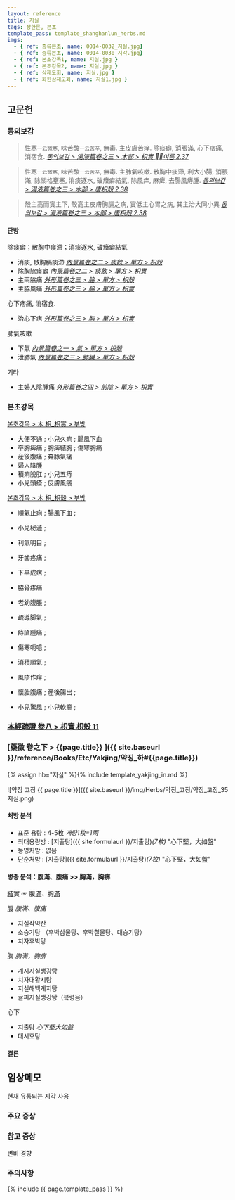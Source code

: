 ```yaml
---
layout: reference
title: 지실
tags: 상한론, 본초
template_pass: template_shanghanlun_herbs.md
imgs:
  - { ref: 증류본초, name: 0014-0032_지실.jpg}
  - { ref: 증류본초, name: 0014-0030_지각.jpg}
  - { ref: 본초강목1, name: 지실.jpg }
  - { ref: 본초강목2, name: 지실.jpg }
  - { ref: 삼재도회, name: 지실.jpg }
  - { ref: 화한삼재도회, name: 지실1.jpg }
---
```


## 고문헌

### 동의보감

> 性寒<small>一云微寒</small>, 味苦酸<small>一云苦辛</small>, 無毒. 主皮膚苦痒. 除痰癖, 消脹滿, 心下痞痛, 消宿食. _[동의보감 > 湯液篇卷之三 > 木部 >  枳實 여름 2.37](https://mediclassics.kr/books/8/volume/22/#content_972)_

> 性寒<small>一云微寒</small>, 味苦酸<small>一云苦辛</small>, 無毒. 主肺氣咳嗽. 散胸中痰滯, 利大小腸, 消脹滿, 除關格壅塞, 消痰逐水, 破癥癖結氣, 除風痒, 麻痺, 去腸風痔腫. _[동의보감 > 湯液篇卷之三 > 木部 > 唐枳殼 2.38](https://mediclassics.kr/books/8/volume/22/#content_984)_

> 殼主高而實主下, 殼高主皮膚胸膈之病, 實低主心胃之病, 其主治大同小異  _[동의보감 > 湯液篇卷之三 > 木部 > 唐枳殼 2.38](https://mediclassics.kr/books/8/volume/22/#content_986)_

#### 단방

除痰癖；散胸中痰滯；消痰逐水, 破癥癖結氣
* 消痰, 散胸膈痰滯 _[內景篇卷之二 > 痰飮 > 單方 > 枳殼](https://mediclassics.kr/books/8/volume/2#content_1388)_
* 除胸脇痰癖 _[內景篇卷之二 > 痰飮 > 單方 > 枳實](https://mediclassics.kr/books/8/volume/2#content_1385)_
* 主兩脇痛 _[外形篇卷之三 > 脇 > 單方 > 枳殼](https://mediclassics.kr/books/8/volume/7#content_1160)_
* 主脇風痛 _[外形篇卷之三 > 脇 > 單方 > 枳實](https://mediclassics.kr/books/8/volume/7#content_1158)_

心下痞痛, 消宿食.
* 治心下痞 _[外形篇卷之三 > 胸 > 單方 > 枳實](https://mediclassics.kr/books/8/volume/7#content_417)_

肺氣咳嗽
* 下氣 _[內景篇卷之一 > 氣 > 單方 > 枳殼](https://mediclassics.kr/books/8/volume/1#content_826)_
* 泄肺氣 _[內景篇卷之三 > 肺臟 > 單方 > 枳殼](https://mediclassics.kr/books/8/volume/3#content_534)_

기타
* 主婦人陰腫痛 _[外形篇卷之四 > 前陰 > 單方 > 枳實](https://mediclassics.kr/books/8/volume/8#content_969)_


### 본초강목

[본초강목 > 木	枳_枳實 > 부방]()

* 大便不通 ; 小兒久痢 ; 腸風下血
* 卒胸痺痛 ; 胸痺結胸 ; 傷寒胸痛
* 産後腹痛 ; 奔豚氣痛
* 婦人陰腫
* 積痢脫肛 ; 小兒五痔
* 小兒頭瘡 ; 皮膚風癢

[본초강목 > 木	枳_枳殼 > 부방]()

* 順氣止痢 ; 腸風下血 ;
* 小兒秘澁 ;

* 利氣明目 ;
* 牙齒疼痛 ;
* 下早成痞 ;
* 脇骨疼痛
* 老幼腹脹 ;
* 疏導脚氣 ;
* 痔瘡腫痛 ;

* 傷寒呃噫 ;
* 消積順氣 ;
* 風疹作痒 ;

* 懷胎腹痛 ; 産後腸出 ;
* 小兒驚風 ; 小兒軟癤 ;



### [本經疏證 卷八 > 枳實 枳殼 11](https://mediclassics.kr/books/154/volume/8/#content_78)

### [藥徵 卷之下 > {{page.title}} ]({{ site.baseurl }}/reference/Books/Etc/Yakjing/약징_하#{{page.title}})

{% assign hb="지실" %}{% include template_yakjing_in.md %}

![약징 고징 {{ page.title }}]({{ site.baseurl }}/img/Herbs/약징_고징/약징_고징_35지실.png)

#### 처방 분석

* 표준 용량 : 4-5枚 _개량1枚=1兩_
* 최대용량방 : [지출탕]({{ site.formulaurl }}/지출탕)_(7枚)_ "心下堅，大如盤"
* 동명처방 : 없음
* 단순처방 : [지출탕]({{ site.formulaurl }}/지출탕)_(7枚)_ "心下堅，大如盤"


#### 병증 분석：腹滿、腹痛 >> 胸滿，胸痹

[結]({{site.formulaurl}}/결)實 ☞ 腹[滿]({{site.formulaurl}}/만)、胸[滿]({{site.formulaurl}}/만)

腹 _腹滿、腹痛_
* 지실작약산
* 소승기탕 （후박삼물탕、후박칠물탕、대승기탕）
* 치자후박탕

胸 _胸滿，胸痹_
* 계지지실생강탕
* 치자대황시탕
* 지실해백계지탕
* 귤피지실생강탕（복령음）

心下
* 지출탕 _心下堅大如盤_
* 대시호탕


#### 결론


## 임상메모

현재 유통되는 지각 사용

### 주요 증상



### 참고 증상

변비 경향

### 주의사항


{% include {{ page.template_pass }} %}
